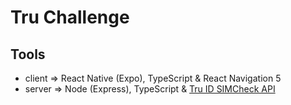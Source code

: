 # Tru Challenge

## Tools

- client => React Native (Expo), TypeScript & React Navigation 5
- server => Node (Express), TypeScript & [Tru ID SIMCheck API](https://tru.id/docs/sim-check)
